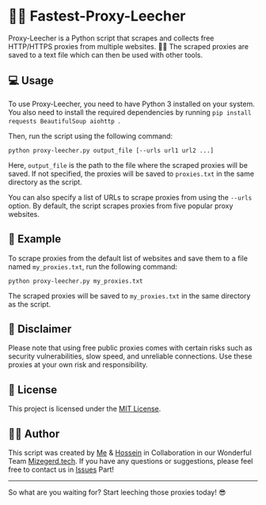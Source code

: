 # 🔎🌐 Fastest-Proxy-Leecher

Proxy-Leecher is a Python script that scrapes and collects free HTTP/HTTPS proxies from multiple websites. 🕵️‍♂️ The scraped proxies are saved to a text file which can then be used with other tools.

## 💻 Usage
To use Proxy-Leecher, you need to have Python 3 installed on your system. You also need to install the required dependencies by running `pip install requests BeautifulSoup aiohttp `.

Then, run the script using the following command:

	python proxy-leecher.py output_file [--urls url1 url2 ...] 

Here, `output_file` is the path to the file where the scraped proxies will be saved. If not specified, the proxies will be saved to `proxies.txt` in the same directory as the script.

You can also specify a list of URLs to scrape proxies from using the `--urls` option. By default, the script scrapes proxies from five popular proxy websites.

## 📝 Example
To scrape proxies from the default list of websites and save them to a file named `my_proxies.txt`, run the following command:

	python proxy-leecher.py my_proxies.txt 

The scraped proxies will be saved to `my_proxies.txt` in the same directory as the script.

## 🤝 Disclaimer
Please note that using free public proxies comes with certain risks such as security vulnerabilities, slow speed, and unreliable connections. Use these proxies at your own risk and responsibility.

## 📄 License
This project is licensed under the [MIT License](https://github.com/Bardiafa/Proxy-Leecher/blob/main/LICENSE).

## 👨‍💻 Author

This script was created by [Me](https://github.com/Bardiafa) & [Hossein](https://github.com/hossein-mohseni) in Collaboration in our Wonderful Team [Mizegerd.tech](https://github.com/mizegerd-tech). If you have any questions or suggestions, please feel free to contact us in [Issues](https://github.com/Bardiafa/Proxy-Checker/issues) Part!

-------

So what are you waiting for? Start leeching those proxies today! 😎
